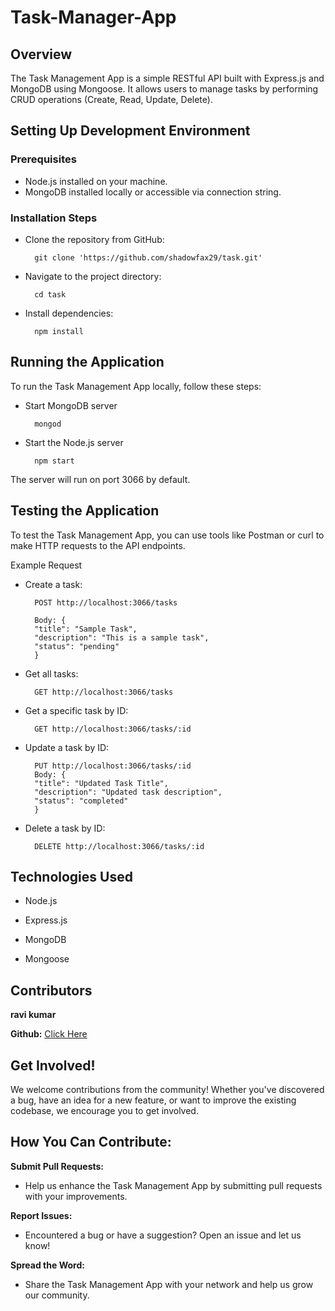 ﻿# Task-Manager-App
## Overview
The Task Management App is a simple RESTful API built with Express.js and MongoDB using Mongoose. It allows users to manage tasks by performing CRUD operations (Create, Read, Update, Delete).


## Setting Up Development Environment


### Prerequisites


* Node.js installed on your machine.
* MongoDB installed locally or accessible via connection string.


### Installation Steps


* Clone the repository from GitHub:

        git clone 'https://github.com/shadowfax29/task.git'


* Navigate to the project directory:
        
        cd task


* Install dependencies:

        npm install


## Running the Application


To run the Task Management App locally, follow these steps:
* Start MongoDB server
        
        mongod
* Start the Node.js server
         
        npm start
The server will run on port 3066 by default.


## Testing the Application


To test the Task Management App, you can use tools like Postman or curl to make HTTP requests to the API endpoints.

Example Request


* Create a task:


        POST http://localhost:3066/tasks

        Body: {
        "title": "Sample Task",
        "description": "This is a sample task",
        "status": "pending"
        }

* Get all tasks:

        GET http://localhost:3066/tasks

* Get a specific task by ID:

        GET http://localhost:3066/tasks/:id

* Update a task by ID:

        PUT http://localhost:3066/tasks/:id
        Body: {
        "title": "Updated Task Title",
        "description": "Updated task description",
        "status": "completed"
        }

* Delete a task by ID:

        DELETE http://localhost:3066/tasks/:id

## Technologies Used
* Node.js

* Express.js

* MongoDB

* Mongoose

## Contributors
**ravi kumar**

**Github:** [Click Here](https://github.com/shadowfax29)

## Get Involved!
We welcome contributions from the community! Whether you've discovered a bug, have an idea for a new feature, or want to improve the existing codebase, we encourage you to get involved.

## How You Can Contribute:

**Submit Pull Requests:**

* Help us enhance the Task Management App by submitting pull requests with your improvements.

**Report Issues:**

* Encountered a bug or have a suggestion? Open an issue and let us know!

**Spread the Word:**

* Share the Task Management App with your network and help us grow our community.
